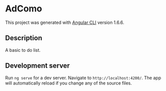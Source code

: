 # AdComo

This project was generated with [Angular CLI](https://github.com/angular/angular-cli) version 1.6.6.

## Description

A basic to do list.

## Development server

Run `ng serve` for a dev server. Navigate to `http://localhost:4200/`. The app will automatically reload if you change any of the source files.
